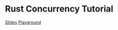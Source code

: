 # Rust Concurrency Tutorial

[Slides](http://www.slideshare.net/nikomatsakis/rust-concurrency-tutorial-2015-1202)
[Playground](http://smallcultfollowing.com/20151202)
